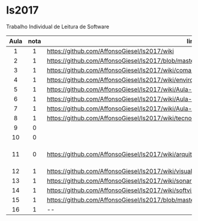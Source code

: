 # ls2017
Trabalho Individual de Leitura de Software  

| Aula  | nota | link | comentário  |
|:-:|:-:|---|:-:|
| 1  |1   | https://github.com/AffonsoGiesel/ls2017/wiki  |   |
| 2  |1  | https://github.com/AffonsoGiesel/ls2017/blob/master/Resolu%C3%A7%C3%A3o%20Listas%20Github  |   |
| 3  |1   | https://github.com/AffonsoGiesel/ls2017/wiki/comandos  |   |
| 4  |1  |  https://github.com/AffonsoGiesel/ls2017/wiki/environment |   |
| 5  |1   | https://github.com/AffonsoGiesel/ls2017/wiki/Aula-5-30-08  |   |
| 6  |1  |  https://github.com/AffonsoGiesel/ls2017/wiki/Aula-6-06-09 |   |
| 7  |1  |  https://github.com/AffonsoGiesel/ls2017/wiki/Aula-7-13-9 |   |
| 8  |1  | https://github.com/AffonsoGiesel/ls2017/wiki/tecnologiasThoughtworks  |   |
| 9  |0   |   |   |
| 10  |0   |   |   |
| 11  |0   | https://github.com/AffonsoGiesel/ls2017/wiki/arquitetura   | A tarefa foi realizada com atraso  |
| 12  |1   | https://github.com/AffonsoGiesel/ls2017/wiki/visualvm  |   |
| 13  |1   | https://github.com/AffonsoGiesel/ls2017/wiki/sonarcloud  |   |
| 14  |1   | https://github.com/AffonsoGiesel/ls2017/wiki/softvis3d  |   |
| 15  |1   | https://github.com/AffonsoGiesel/ls2017/blob/master/README.md  |   |
| 16  |1   |  -- |   |

